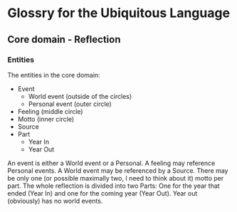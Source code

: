 # Glossry for the Ubiquitous Language

## Core domain - Reflection

### Entities

The entities in the core domain:

- Event
  - World event (outside of the circles)
  - Personal event (outer circle)
- Feeling (middle circle)
- Motto (inner circle)
- Source
- Part
  - Year In
  - Year Out

An event is either a World event or a Personal.
A feeling may reference Personal events.
A World event may be referenced by a Source.
There may be only one (or possible maximally two,
I need to think about it) motto per part.
The whole reflection is divided into two Parts:
One for the year that ended (Year In) and
one for the coming year (Year Out).
Year out (obviously) has no world events.
